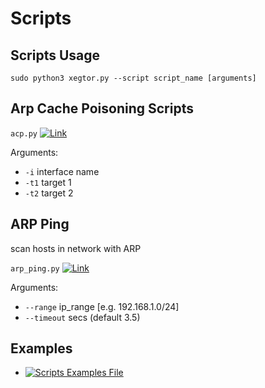 # Scripts

Scripts Usage
----
    sudo python3 xegtor.py --script script_name [arguments]

Arp Cache Poisoning Scripts
----
`acp.py` [![Link]()](https://github.com/xenon-xenon/xegtor/blob/master/scripts/acp.py)

Arguments:
- `-i` interface name
- `-t1` target 1
- `-t2` target 2

ARP Ping
----
scan hosts in network with ARP

`arp_ping.py` [![Link]()](https://github.com/xenon-xenon/xegtor/blob/master/scripts/arp_ping.py)

Arguments:
- `--range` ip_range [e.g. 192.168.1.0/24]
- `--timeout` secs (default 3.5)

Examples
----
- [![Scripts Examples File]()](https://github.com/xenon-xenon/xegtor/blob/master/scripts/examples.txt)